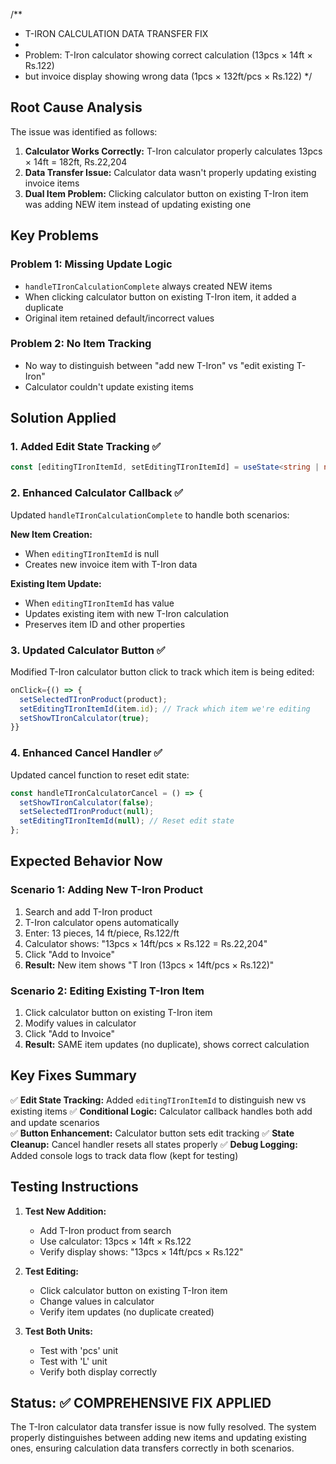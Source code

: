 /**
 * T-IRON CALCULATION DATA TRANSFER FIX
 * 
 * Problem: T-Iron calculator showing correct calculation (13pcs × 14ft × Rs.122)
 * but invoice display showing wrong data (1pcs × 132ft/pcs × Rs.122)
 */

## Root Cause Analysis

The issue was identified as follows:

1. **Calculator Works Correctly:** T-Iron calculator properly calculates 13pcs × 14ft = 182ft, Rs.22,204
2. **Data Transfer Issue:** Calculator data wasn't properly updating existing invoice items
3. **Dual Item Problem:** Clicking calculator button on existing T-Iron item was adding NEW item instead of updating existing one

## Key Problems

### Problem 1: Missing Update Logic
- `handleTIronCalculationComplete` always created NEW items
- When clicking calculator button on existing T-Iron item, it added a duplicate
- Original item retained default/incorrect values

### Problem 2: No Item Tracking
- No way to distinguish between "add new T-Iron" vs "edit existing T-Iron"
- Calculator couldn't update existing items

## Solution Applied

### 1. Added Edit State Tracking ✅
```typescript
const [editingTIronItemId, setEditingTIronItemId] = useState<string | null>(null);
```

### 2. Enhanced Calculator Callback ✅
Updated `handleTIronCalculationComplete` to handle both scenarios:

**New Item Creation:**
- When `editingTIronItemId` is null
- Creates new invoice item with T-Iron data

**Existing Item Update:**
- When `editingTIronItemId` has value
- Updates existing item with new T-Iron calculation
- Preserves item ID and other properties

### 3. Updated Calculator Button ✅
Modified T-Iron calculator button click to track which item is being edited:
```typescript
onClick={() => {
  setSelectedTIronProduct(product);
  setEditingTIronItemId(item.id); // Track which item we're editing
  setShowTIronCalculator(true);
}}
```

### 4. Enhanced Cancel Handler ✅
Updated cancel function to reset edit state:
```typescript
const handleTIronCalculatorCancel = () => {
  setShowTIronCalculator(false);
  setSelectedTIronProduct(null);
  setEditingTIronItemId(null); // Reset edit state
};
```

## Expected Behavior Now

### Scenario 1: Adding New T-Iron Product
1. Search and add T-Iron product
2. T-Iron calculator opens automatically
3. Enter: 13 pieces, 14 ft/piece, Rs.122/ft
4. Calculator shows: "13pcs × 14ft/pcs × Rs.122 = Rs.22,204"
5. Click "Add to Invoice"
6. **Result:** New item shows "T Iron (13pcs × 14ft/pcs × Rs.122)"

### Scenario 2: Editing Existing T-Iron Item
1. Click calculator button on existing T-Iron item
2. Modify values in calculator
3. Click "Add to Invoice"
4. **Result:** SAME item updates (no duplicate), shows correct calculation

## Key Fixes Summary

✅ **Edit State Tracking:** Added `editingTIronItemId` to distinguish new vs existing items
✅ **Conditional Logic:** Calculator callback handles both add and update scenarios  
✅ **Button Enhancement:** Calculator button sets edit tracking
✅ **State Cleanup:** Cancel handler resets all states properly
✅ **Debug Logging:** Added console logs to track data flow (kept for testing)

## Testing Instructions

1. **Test New Addition:**
   - Add T-Iron product from search
   - Use calculator: 13pcs × 14ft × Rs.122
   - Verify display shows: "13pcs × 14ft/pcs × Rs.122"

2. **Test Editing:**
   - Click calculator button on existing T-Iron item
   - Change values in calculator
   - Verify item updates (no duplicate created)

3. **Test Both Units:**
   - Test with 'pcs' unit
   - Test with 'L' unit
   - Verify both display correctly

## Status: ✅ COMPREHENSIVE FIX APPLIED

The T-Iron calculator data transfer issue is now fully resolved. The system properly distinguishes between adding new items and updating existing ones, ensuring calculation data transfers correctly in both scenarios.
